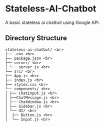 # Stateless-AI-Chatbot
A basic stateless ai chatbot using Google API.

## Directory Structure

```
stateless-ai-chatbot/ <br>
├── .env <br>
├── package.json <br>
├── server/ <br>
│ └── server.js <br>
└── src/ <br>
├── App.js <br>
├── index.js <br>
├── styles.css <br>
└── components/ <br>
│ ├── ChatInput.js <br>
│ ├──ChatMessage.js <br>
│ ├── ChatWindow.js <br>
│ ├── Sidebar.js <br>
│ └── UI/ <br>
│  ├── Button.js <br>
│  └── Input.js <br>
```
